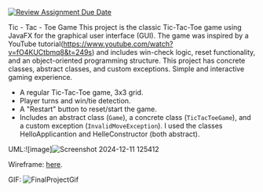 [![Review Assignment Due Date](https://classroom.github.com/assets/deadline-readme-button-22041afd0340ce965d47ae6ef1cefeee28c7c493a6346c4f15d667ab976d596c.svg)](https://classroom.github.com/a/UCXUp_Uz)

Tic - Tac - Toe Game
This project is the classic Tic-Tac-Toe game using JavaFX for the graphical user interface (GUI). The game was inspired by a YouTube tutorial(https://www.youtube.com/watch?v=fO4KUCtbmq8&t=249s) and includes win-check logic, reset functionality, and an object-oriented programming structure. This project has concrete classes, abstract classes, and custom exceptions. Simple and interactive gaming experience.

- A regular Tic-Tac-Toe game, 3x3 grid.
- Player turns and win/tie detection.
- A "Restart" button to reset/start the game.
- Includes an abstract class (`Game`), a concrete class (`TicTacToeGame`), and a custom exception (`InvalidMoveException`). I used the classes HelloApplicantion and HelleConstructor (both abstract).

UML:![image]![Screenshot 2024-12-11 125412](https://github.com/user-attachments/assets/2e94c774-42b4-4c48-b197-24f890576c0c)

Wireframe: [here](https://docs.google.com/presentation/d/1wu1DK1VYlXzCn6kr89ZM4GKNsPNwgSvWNG5dns-SfFU/edit?usp=sharing).

GIF: ![FinalProjectGif](https://github.com/user-attachments/assets/2e0379ee-5cb9-4140-a386-cbd3f4ca7089)



